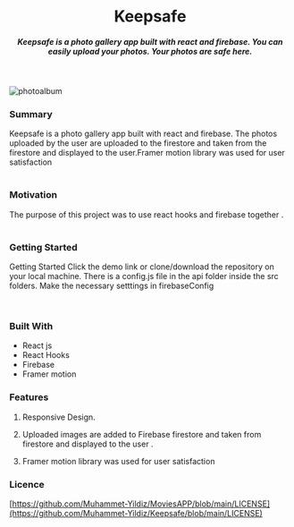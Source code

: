 
  <h1 align ="center">Keepsafe</h1>
 
 <h5 align ="center">
 Keepsafe is a photo gallery app built with react and firebase. You can easily upload your photos. Your photos are safe here.
 </h5>
 </br>
 
 
 ![photoalbum](https://user-images.githubusercontent.com/72153125/132002203-f1246f84-a886-4128-9160-a0b922138c17.png)

 
 
 ### Summary
 
Keepsafe is a photo gallery app built with react and firebase. The photos uploaded by the user are uploaded to the firestore and taken from the firestore and displayed to the user.Framer motion library was used for user satisfaction
 <br> 
<br> 
 ### Motivation
The purpose of this project was to use react hooks and firebase together . 
<br> 
<br> 
 
 ###  Getting Started

Getting Started
Click the demo link or clone/download the repository on your local machine. There is a config.js file in the api folder inside the src folders. Make the necessary setttings in firebaseConfig
 
<br> 
 
 
### Built With

- React js
- React Hooks
- Firebase
- Framer motion


### Features
1. Responsive Design.

2. Uploaded images are added to Firebase firestore and taken from firestore and displayed to the user . 

3. Framer motion library was used for user satisfaction


### Licence

[https://github.com/Muhammet-Yildiz/MoviesAPP/blob/main/LICENSE](https://github.com/Muhammet-Yildiz/Keepsafe/blob/main/LICENSE)



